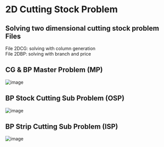 # 2D Cutting Stock Problem
Solving two dimensional cutting stock problem  
Files
-  
File 2DCG: solving with column generation  
File 2DBP: solving with branch and price  

CG & BP Master Problem (MP)  
-  
![image](https://github.com/Baturuym/2DCSP/blob/new_model/1.png)

BP Stock Cutting Sub Problem (OSP)   
-  
![image](https://github.com/Baturuym/2DCSP/blob/new_model/2.png)

BP Strip Cutting Sub Problem (ISP)  
-  
![image](https://github.com/Baturuym/2DCSP/blob/new_model/3.png)
